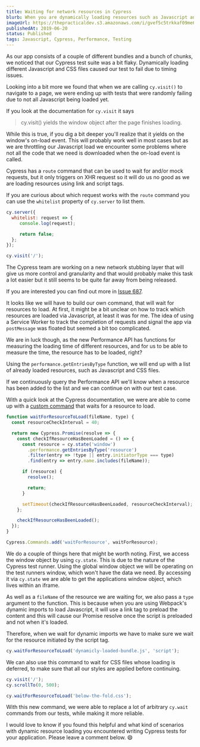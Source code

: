 ```yaml
---
title: Waiting for network resources in Cypress
blurb: When you are dynamically loading resources such as Javascript and CSS, you might run into timing issues. Here we take a look at what we can do to combat those issues.
imageUrl: https://thepracticaldev.s3.amazonaws.com/i/gvef5c5trkkaf09me6h0.jpg
publishedAt: 2019-06-20
status: Published
tags: Javascript, Cypress, Performance, Testing
---
```


As our app consists of a couple of different bundles and a bunch of chunks, we noticed that our Cypress test suite was a bit flaky. Dynamically loading different Javascript and CSS files caused our test to fail due to timing issues.

Looking into a bit more we found that when we are calling `cy.visit()` to navigate to a page, we were ending up with tests that were randomly failing due to not all Javascript being loaded yet.

If you look at the documentation for `cy.visit` it says

> cy.visit() yields the window object after the page finishes loading.

While this is true, if you dig a bit deeper you'll realize that it yields on the window's on-load event. This will probably work well in most cases but as we are throttling our Javascript load we encounter some problems where not all the code that we need is downloaded when the on-load event is called.

Cypress has a `route` command that can be used to wait for and/or mock requests, but it only triggers on XHR request so it will do us no good as we are loading resources using link and script tags.

If you are curious about which request works with the `route` command you can use the `whitelist` property of `cy.server` to list them.

```js
cy.server({
  whitelist: request => {
     console.log(request);

     return false;
  };
});

cy.visit('/');
```

The Cypress team are working on a new network stubbing layer that will give us more control and granularity and that would probably make this task a lot easier but it still seems to be quite far away from being released.

If you are interested you can find out more in [Issue 687](https://github.com/cypress-io/cypress/issues/687).

It looks like we will have to build our own command, that will wait for resources to load. At first, it might be a bit unclear on how to track which resources are loaded via Javascript, at least it was for me. The idea of using a Service Worker to track the completion of requests and signal the app via `postMessage` was floated but seemed a bit too complicated.

We are in luck though, as the new Performance API has functions for measuring the loading time of different resources, and for us to be able to measure the time, the resource has to be loaded, right?

Using the `performance.getEntriesByType` function, we will end up with a list of already loaded resources, such as Javascript and CSS files.

If we continuously query the Performance API we'll know when a resource has been added to the list and we can continue on with our test case.

With a quick look at the Cypress documentation, we were are able to come up with a [custom command](https://docs.cypress.io/api/cypress-api/custom-commands.html) that waits for a resource to load.

```js
function waitForResourceToLoad(fileName, type) {
  const resourceCheckInterval = 40;

  return new Cypress.Promise(resolve => {
    const checkIfResourceHasBeenLoaded = () => {
      const resource = cy.state('window')
        .performance.getEntriesByType('resource')
        .filter(entry => !type || entry.initiatorType === type)
        .find(entry => entry.name.includes(fileName));

      if (resource) {
        resolve();

        return;
      }

      setTimeout(checkIfResourceHasBeenLoaded, resourceCheckInterval);
    };

    checkIfResourceHasBeenLoaded();
  });
}

Cypress.Commands.add('waitForResource', waitForResource);
```

We do a couple of things here that might be worth noting. First, we access the window object by using `cy.state`. This is due to the nature of the Cypress test runner. Using the global window object we will be operating on the test runners window, which won't have the data we need. By accessing it via `cy.state` we are able to get the applications window object, which lives within an iframe.

As well as a `fileName` of the resource we are waiting for, we also pass a `type` argument to the function. This is because when you are using Webpack's dynamic imports to load Javascript, it will use a link tag to preload the content and this will cause our Promise resolve once the script is preloaded and not when it's loaded.

Therefore, when we wait for dynamic imports we have to make sure we wait for the resource initiated by the script tag.

```js
cy.waitForResourceToLoad('dynamicly-loaded-bundle.js', 'script');
```

We can also use this command to wait for CSS files whose loading is deferred, to make sure that all our styles are applied before continuing.

```js
cy.visit('/');
cy.scrollTo(0, 500);

cy.waitForResourceToLoad('below-the-fold.css');
```

With this new command, we were able to replace a lot of arbitrary `cy.wait` commands from our tests, while making it more reliable.

I would love to know if you found this helpful and what kind of scenarios with dynamic resource loading you encountered writing Cypress tests for your application. Please leave a comment below. 😄
